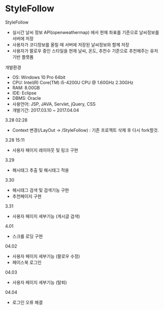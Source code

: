 # StyleFollow
StyleFollow
- 실시간 날씨 정보 API(openweathermap) 에서 현재 좌표를 기준으로 날씨정보를 서버에 저장
- 사용자가 코디정보를 올릴 때 서버에 저장된 날씨정보와 함께 저장
- 사용자가 팔로우 중인 스타일을 현재 날씨, 온도, 추천수 기준으로 추천해주는 유저 기반 플랫폼

개발환경
- OS: Windows 10 Pro 64bit
- CPU: Intel(R) Core(TM) i5-4200U CPU @ 1.60GHz 2.30GHz
- RAM: 8.00GB
- IDE: Eclipse
- DBMS: Oracle
- 사용언어: JSP, JAVA, Servlet, jQuery, CSS
- 개발기간: 2017.03.10 ~ 2017.04.04

3.28 02:28
 - Context 변경(/LayOut -> /StyleFollow) : 기존 프로젝트 삭제 후 다시 fork할것.
 
3.28 15:11
 - 사용자 페이지 레이아웃 및 링크 구현
 
3.29
 - 해시태그 추출 및 해시태그 적용
 
3.30
 - 해시태그 검색 및 검색기능 구현
 - 추천페이지 구현
 
3.31
 - 사용자 페이지 세부기능 (게시글 검색)
 
4.01
 - 스크롤 로딩 구현
 
04.02
 - 사용자 페이지 세부기능 (팔로우 수정)
 - 페이스북 로그인
 
04.03
 - 사용자 페이지 세부기능 (탈퇴)
 
04.04
 - 로그인 오류 해결
